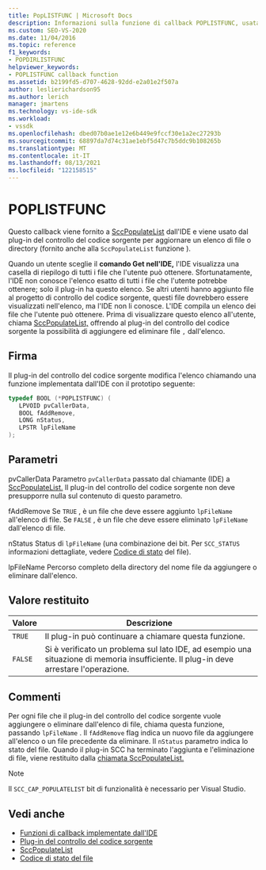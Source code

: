 ```yaml
---
title: PopLISTFUNC | Microsoft Docs
description: Informazioni sulla funzione di callback POPLISTFUNC, usata dal plug-in del controllo del codice sorgente per aggiornare un elenco di file o directory.
ms.custom: SEO-VS-2020
ms.date: 11/04/2016
ms.topic: reference
f1_keywords:
- POPDIRLISTFUNC
helpviewer_keywords:
- POPLISTFUNC callback function
ms.assetid: b2199fd5-d707-4628-92dd-e2a01e2f507a
author: leslierichardson95
ms.author: lerich
manager: jmartens
ms.technology: vs-ide-sdk
ms.workload:
- vssdk
ms.openlocfilehash: dbed07b0ae1e12e6b449e9fccf30e1a2ec27293b
ms.sourcegitcommit: 68897da7d74c31ae1ebf5d47c7b5ddc9b108265b
ms.translationtype: MT
ms.contentlocale: it-IT
ms.lasthandoff: 08/13/2021
ms.locfileid: "122158515"
---
```

# <a name="poplistfunc"></a>POPLISTFUNC
Questo callback viene fornito a [SccPopulateList](../extensibility/sccpopulatelist-function.md) dall'IDE e viene usato dal plug-in del controllo del codice sorgente per aggiornare un elenco di file o directory (fornito anche alla `SccPopulateList` funzione ).

 Quando un utente sceglie il **comando Get nell'IDE,** l'IDE visualizza una casella di riepilogo di tutti i file che l'utente può ottenere. Sfortunatamente, l'IDE non conosce l'elenco esatto di tutti i file che l'utente potrebbe ottenere; solo il plug-in ha questo elenco. Se altri utenti hanno aggiunto file al progetto di controllo del codice sorgente, questi file dovrebbero essere visualizzati nell'elenco, ma l'IDE non li conosce. L'IDE compila un elenco dei file che l'utente può ottenere. Prima di visualizzare questo elenco all'utente, chiama [SccPopulateList,](../extensibility/sccpopulatelist-function.md) offrendo al plug-in del controllo del codice sorgente la possibilità di aggiungere ed eliminare file `,` dall'elenco.

## <a name="signature"></a>Firma
 Il plug-in del controllo del codice sorgente modifica l'elenco chiamando una funzione implementata dall'IDE con il prototipo seguente:

```cpp
typedef BOOL (*POPLISTFUNC) (
   LPVOID pvCallerData,
   BOOL fAddRemove,
   LONG nStatus,
   LPSTR lpFileName
);
```

## <a name="parameters"></a>Parametri
 pvCallerData Parametro `pvCallerData` passato dal chiamante (IDE) a [SccPopulateList.](../extensibility/sccpopulatelist-function.md) Il plug-in del controllo del codice sorgente non deve presupporre nulla sul contenuto di questo parametro.

 fAddRemove Se `TRUE` , è un file che deve essere aggiunto `lpFileName` all'elenco di file. Se `FALSE` , è un file che deve essere eliminato `lpFileName` dall'elenco di file.

 nStatus Status di `lpFileName` (una combinazione dei bit. Per `SCC_STATUS` informazioni dettagliate, vedere [Codice di stato](../extensibility/file-status-code-enumerator.md) del file).

 lpFileName Percorso completo della directory del nome file da aggiungere o eliminare dall'elenco.

## <a name="return-value"></a>Valore restituito

|Valore|Descrizione|
|-----------|-----------------|
|`TRUE`|Il plug-in può continuare a chiamare questa funzione.|
|`FALSE`|Si è verificato un problema sul lato IDE, ad esempio una situazione di memoria insufficiente. Il plug-in deve arrestare l'operazione.|

## <a name="remarks"></a>Commenti
 Per ogni file che il plug-in del controllo del codice sorgente vuole aggiungere o eliminare dall'elenco di file, chiama questa funzione, passando `lpFileName` . Il `fAddRemove` flag indica un nuovo file da aggiungere all'elenco o un file precedente da eliminare. Il `nStatus` parametro indica lo stato del file. Quando il plug-in SCC ha terminato l'aggiunta e l'eliminazione di file, viene restituito dalla [chiamata SccPopulateList.](../extensibility/sccpopulatelist-function.md)

> [!NOTE]
> Il `SCC_CAP_POPULATELIST` bit di funzionalità è necessario per Visual Studio.

## <a name="see-also"></a>Vedi anche
- [Funzioni di callback implementate dall'IDE](../extensibility/callback-functions-implemented-by-the-ide.md)
- [Plug-in del controllo del codice sorgente](../extensibility/source-control-plug-ins.md)
- [SccPopulateList](../extensibility/sccpopulatelist-function.md)
- [Codice di stato del file](../extensibility/file-status-code-enumerator.md)
